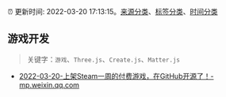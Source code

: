 :alarm_clock: 更新时间: 2022-03-20 17:13:15。[来源分类](../README.md)、[标签分类](../TAGS.md)、[时间分类](../TIMELINE.md)

## 游戏开发


> 关键字：`游戏`、`Three.js`、`Create.js`、`Matter.js`



- [2022-03-20-上架Steam一周的付费游戏，在GitHub开源了！-mp.weixin.qq.com](https://blogread.cn/news/go.php?idItem=14983&url=http%3A%2F%2Fmp.weixin.qq.com%2Fs%3F__biz%3DMzUyMzM2ODUwMA%3D%3D%26amp%3Bmid%3D2247493708%26amp%3Bidx%3D1%26amp%3Bsn%3D1082a7525d5449a8cc0e789adb84dfe3%26amp%3Bchksm%3Dfa3f0917cd488001a9e21cb4f8ed85d331c858e1fc3fb0e47a23798a8ada565bfc1e5fc8221b%26amp%3Bscene%3D27%23wechat_redirect%26comefrom%3Dhttps%253A%252F%252Fblogread.cn%252Fnews%252F) 